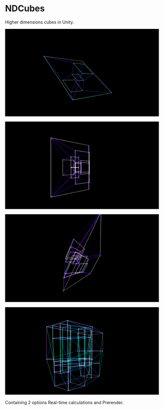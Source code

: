 # NDCubes
Higher dimensions cubes in Unity.

![4D](gifs/4d_1.gif)

![5D](gifs/5d_1.gif)

![5D](gifs/5d_2.gif)

![6D](gifs/6d_1.gif)

Containing 2 options
Real-time calculations and Prerender.
